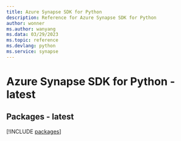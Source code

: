 ```yaml
---
title: Azure Synapse SDK for Python
description: Reference for Azure Synapse SDK for Python
author: wonner
ms.author: wanyang
ms.data: 03/29/2023
ms.topic: reference
ms.devlang: python
ms.service: synapse
---
```

# Azure Synapse SDK for Python - latest
## Packages - latest
[!INCLUDE [packages](synapse-index.md)]